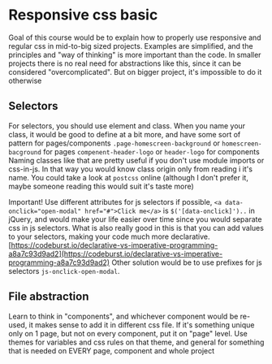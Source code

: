 # Responsive css basic

Goal of this course would be to explain how to properly use responsive and regular css in mid-to-big sized projects.
Examples are simplified, and the principles and "way of thinking" is more important than the code. In smaller projects there is no real need for abstractions like this, since it can be considered "overcomplicated". But on bigger project, it's impossible to do it otherwise

## Selectors

For selectors, you should use element and class. When you name your class, it would be good to define at a bit more, and have some sort of pattern for pages/components
`.page-homescreen-background` or
`homescreen-bacground` for pages
`compenent-header-logo` or
`header-logo` for components
Naming classes like that are pretty useful if you don't use module imports or css-in-js. In that way you would know class origin only from reading i it's name.
You could take a look at `postcss` online (although I don't prefer it, maybe someone reading this would suit it's taste more)

Important! Use different attributes for js selectors if possible,
`<a data-onclick="open-modal" href="#">Click me</a>` is `$('[data-onclick]')..` in jQuery, and would make your life easier over time since you would separate css in js selectors.
What is also really good in this is that you can add values to your selectors, making your code much more declarative. [https://codeburst.io/declarative-vs-imperative-programming-a8a7c93d9ad2](https://codeburst.io/declarative-vs-imperative-programming-a8a7c93d9ad2)
Other solution would be to use prefixes for js selectors `js-onclick-open-modal`.

## File abstraction

Learn to think in "components", and whichever component would be re-used, it makes sense to add it in different css file. If it's something unique only on 1 page, but not on every component, put it on "page" level.
Use themes for variables and css rules on that theme, and general for something that is needed on EVERY page, component and whole project
